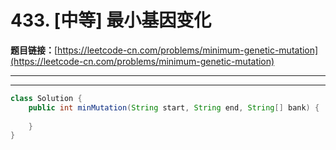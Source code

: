 # 433. [中等] 最小基因变化

**题目链接：**[https://leetcode-cn.com/problems/minimum-genetic-mutation](https://leetcode-cn.com/problems/minimum-genetic-mutation)

---

<Cards card="leetcode_433_minimum-genetic-mutation"></Cards>

---

```java
class Solution {
    public int minMutation(String start, String end, String[] bank) {
        
    }
}
```